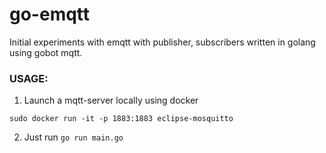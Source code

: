 # go-emqtt

Initial experiments with emqtt with publisher, subscribers written in golang using gobot mqtt.


### USAGE:

1. Launch a mqtt-server locally using docker

  `sudo docker run -it -p 1883:1883 eclipse-mosquitto`

2. Just run `go run main.go`
